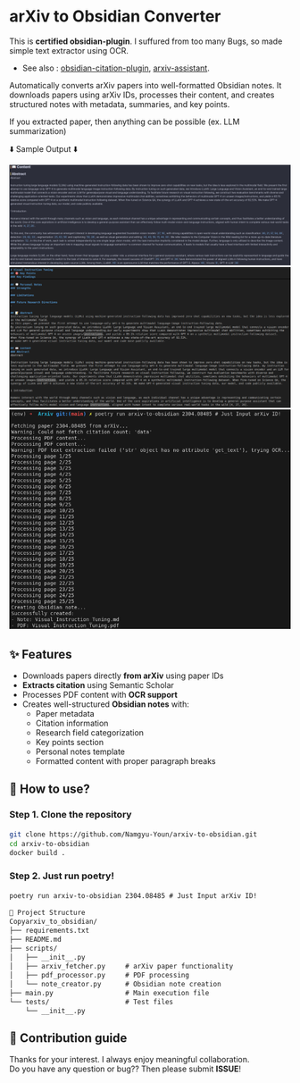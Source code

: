 # arXiv to Obsidian Converter
This is **certified obsidian-plugin**. I suffured from too many Bugs, so made simple text extractor using OCR.
- See also : [obsidian-citation-plugin](https://github.com/hans/obsidian-citation-plugin), [arxiv-assistant](https://github.com/Puer-Hyun/arxiv-assistant).

Automatically converts arXiv papers into well-formatted Obsidian notes. It downloads papers using arXiv IDs, processes their content, and creates structured notes with metadata, summaries, and key points.

If you extracted paper, then anything can be possible (ex. LLM summarization)

⬇️ Sample Output ⬇️

<img width="900" alt="image" src="https://github.com/Namgyu-Youn/arxiv-to-obsidian-converter/blob/main/src/sample_obsidian.png">

<img width="900" alt="image" src="https://github.com/Namgyu-Youn/arxiv-to-obsidian-converter/blob/main/src/sample_output.png">

<img width="900" alt="image" src="https://github.com/Namgyu-Youn/arxiv-to-obsidian-converter/blob/main/src/sample_terminal.png">




## ✨ Features

- Downloads papers directly **from arXiv** using paper IDs
- **Extracts citation** using Semantic Scholar
- Processes PDF content with **OCR support**
- Creates well-structured **Obsidian notes** with:
    - Paper metadata
    - Citation information
    - Research field categorization
    - Key points section
    - Personal notes template
    - Formatted content with proper paragraph breaks


## 🚩 How to use?
### Step 1. Clone the repository
```bash
git clone https://github.com/Namgyu-Youn/arxiv-to-obsidian.git
cd arxiv-to-obsidian
docker build .
```
### Step 2. Just run poetry!
```
poetry run arxiv-to-obsidian 2304.08485 # Just Input arXiv ID!
```


```
📁 Project Structure
Copyarxiv_to_obsidian/
├── requirements.txt
├── README.md
├── scripts/
│   ├── __init__.py
│   ├── arxiv_fetcher.py     # arXiv paper functionality
│   ├── pdf_processor.py     # PDF processing
│   └── note_creator.py      # Obsidian note creation
├── main.py                  # Main execution file
└── tests/                   # Test files
    └── __init__.py
```

## 👥 Contribution guide
Thanks for your interest. I always enjoy meaningful collaboration. <br/>
Do you have any question or bug?? Then please submit **ISSUE**!

